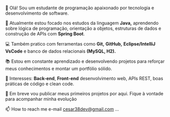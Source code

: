 👋 Olá! Sou um estudante de programação apaixonado por tecnologia e desenvolvimento de software.

🚀 Atualmente estou focado nos estudos da linguagem **Java,** aprendendo sobre lógica de programação, orientação a objetos, estruturas de dados e construção de APIs com **Spring Boot**.

💻 Também pratico com ferramentas como **Git,** **GitHub,** **Eclipse/IntelliJ** **VsCode** e banco de dados relacionais **(MySQL, H2).**

📚 Estou em constante aprendizado e desenvolvendo projetos para reforçar meus conhecimentos e montar um portfólio sólido.

🧠 Interesses: **Back-end**, **Front-end** desenvolvimento web, APIs REST, boas práticas de código e clean code.

📌 Em breve vou publicar meus primeiros projetos por aqui. Fique à vontade para acompanhar minha evolução
 
 📫 How to reach me e-mail cesar38dev@gmail.com ...

<!---
Cesarleitor/Cesarleitor is a ✨ special ✨ repository because its `README.md` (this file) appears on your GitHub profile.
You can click the Preview link to take a look at your changes.
--->
